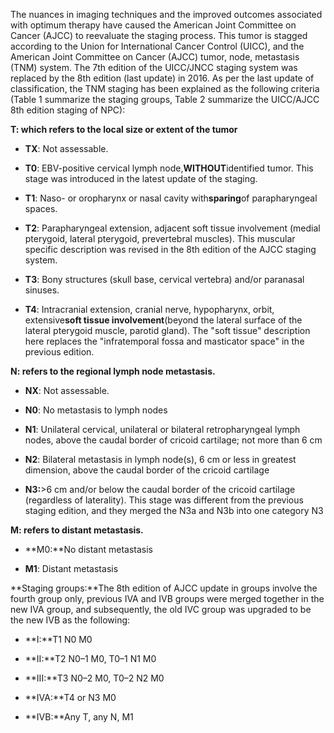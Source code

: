 The nuances in imaging techniques and the improved outcomes associated with optimum therapy have caused the American Joint Committee on Cancer (AJCC) to reevaluate the staging process. This tumor is stagged according to the Union for International Cancer Control (UICC), and the American Joint Committee on Cancer (AJCC) tumor, node, metastasis (TNM) system. The 7th edition of the UICC/JNCC staging system was replaced by the 8th edition (last update) in 2016. As per the last update of classification, the TNM staging has been explained as the following criteria (Table 1 summarize the staging groups, Table 2 summarize the UICC/AJCC 8th edition staging of NPC):

**T: which refers to the local size or extent of the tumor**

- **TX**: Not assessable.

- **T0**: EBV-positive cervical lymph node,**WITHOUT**identified tumor. This stage was introduced in the latest update of the staging.

- **T1**: Naso- or oropharynx or nasal cavity with**sparing**of parapharyngeal spaces.

- **T2**: Parapharyngeal extension, adjacent soft tissue involvement (medial pterygoid, lateral pterygoid, prevertebral muscles). This muscular specific description was revised in the 8th edition of the AJCC staging system.

- **T3**: Bony structures (skull base, cervical vertebra) and/or paranasal sinuses.

- **T4**: Intracranial extension, cranial nerve, hypopharynx, orbit, extensive**soft tissue involvement**(beyond the lateral surface of the lateral pterygoid muscle, parotid gland). The "soft tissue" description here replaces the "infratemporal fossa and masticator space" in the previous edition.

**N: refers to the regional lymph node metastasis.**

- **NX**: Not assessable.

- **N0**: No metastasis to lymph nodes

- **N1**: Unilateral cervical, unilateral or bilateral retropharyngeal lymph nodes, above the caudal border of cricoid cartilage; not more than 6 cm

- **N2**: Bilateral metastasis in lymph node(s), 6 cm or less in greatest dimension, above the caudal border of the cricoid cartilage

- **N3:**>6 cm and/or below the caudal border of the cricoid cartilage (regardless of laterality). This stage was different from the previous staging edition, and they merged the N3a and N3b into one category N3

**M: refers to distant metastasis.**

- **M0:**No distant metastasis

- **M1**: Distant metastasis

**Staging groups:**The 8th edition of AJCC update in groups involve the fourth group only, previous IVA and IVB groups were merged together in the new IVA group, and subsequently, the old IVC group was upgraded to be the new IVB as the following:

- **I:**T1 N0 M0

- **II:**T2 N0–1 M0, T0–1 N1 M0

- **III:**T3 N0–2 M0, T0–2 N2 M0

- **IVA:**T4 or N3 M0

- **IVB:**Any T, any N, M1